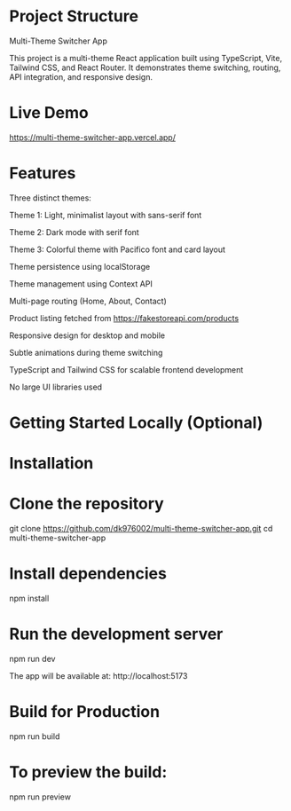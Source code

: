# Project Structure

Multi-Theme Switcher App

This project is a multi-theme React application built using TypeScript, Vite, Tailwind CSS, and React Router. It demonstrates theme switching, routing, API integration, and responsive design.

# Live Demo

https://multi-theme-switcher-app.vercel.app/

# Features

Three distinct themes:

Theme 1: Light, minimalist layout with sans-serif font

Theme 2: Dark mode with serif font

Theme 3: Colorful theme with Pacifico font and card layout

Theme persistence using localStorage

Theme management using Context API

Multi-page routing (Home, About, Contact)

Product listing fetched from https://fakestoreapi.com/products

Responsive design for desktop and mobile

Subtle animations during theme switching

TypeScript and Tailwind CSS for scalable frontend development

No large UI libraries used

# Getting Started Locally (Optional)

# Installation

# Clone the repository

git clone https://github.com/dk976002/multi-theme-switcher-app.git
cd multi-theme-switcher-app

# Install dependencies

npm install

# Run the development server

npm run dev

The app will be available at: http://localhost:5173

# Build for Production

npm run build

# To preview the build:

npm run preview

